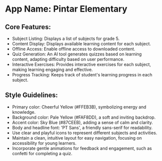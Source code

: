 # **App Name**: Pintar Elementary

## Core Features:

- Subject Listing: Displays a list of subjects for grade 5.
- Content Display: Displays available learning content for each subject.
- Offline Access: Enable offline access to downloaded content.
- Quiz Generation: An AI tool generates quizzes based on learning content, adapting difficulty based on user performance.
- Interactive Exercises: Provides interactive exercises for each subject, making learning engaging and effective.
- Progress Tracking: Keeps track of student's learning progress in each subject.

## Style Guidelines:

- Primary color: Cheerful Yellow (#FFEB3B), symbolizing energy and knowledge.
- Background color: Pale Yellow (#FAF8DD), a soft and inviting backdrop.
- Accent color: Sky Blue (#87CEEB), adding a sense of calm and clarity.
- Body and headline font: 'PT Sans', a friendly sans-serif for readability.
- Use clear and playful icons to represent different subjects and activities.
- Maintain a clean, intuitive layout for easy navigation, focusing on accessibility for young learners.
- Incorporate gentle animations for feedback and engagement, such as confetti for completing a quiz.